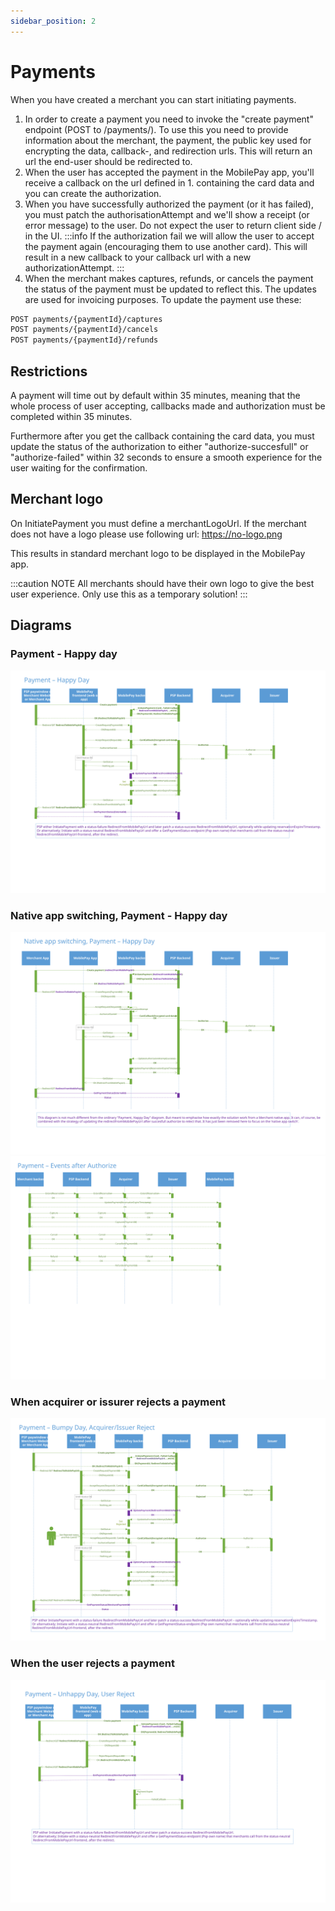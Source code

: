 ```yaml
---
sidebar_position: 2
---
```


# Payments

When you have created a merchant you can start initiating payments.

1. In order to create a payment you need to invoke the "create payment" endpoint (POST to /payments/).
To use this you need to provide information about the merchant, the payment, the public key used for encrypting the data, callback-, and redirection urls.
This will return an url the end-user should be redirected to.
2. When the user has accepted the payment in the MobilePay app, you'll receive a callback on the url defined in 1. containing the card data and you can create the authorization.
3. When you have successfully authorized the payment (or it has failed), you must patch the authorisationAttempt and we'll show a receipt (or error message) to the user. Do not expect the user to return client side / in the UI.
:::info
If the authorization fail we will allow the user to accept the payment again (encouraging them to use another card). This will result in a new callback to your callback url with a new authorizationAttempt.
:::
4. When the merchant makes captures, refunds, or cancels the payment the status of the payment must be updated to reflect this. The updates are used for invoicing purposes. To update the payment use these:

```bash
POST payments/{paymentId}/captures
POST payments/{paymentId}/cancels
POST payments/{paymentId}/refunds
```

## Restrictions

A payment will time out by default within 35 minutes, meaning that the whole process of user accepting, callbacks made and authorization must be completed within 35 minutes.

Furthermore after you get the callback containing the card data, you must update the status of the authorization to either "authorize-succesfull" or "authorize-failed" within 32 seconds to ensure a smooth experience for the user waiting for the confirmation.

## Merchant logo

On InitiatePayment you must define a merchantLogoUrl. If the merchant does not have a logo please use following url: https://no-logo.png

This results in standard merchant logo to be displayed in the MobilePay app.  

:::caution NOTE
All merchants should have their own logo to give the best user experience. Only use this as a temporary solution!
:::

## Diagrams

### Payment - Happy day

[![payment sequence diagram](/img/online-payment-sequence-diagram.svg)](/img/online-payment-sequence-diagram.svg)

### Native app switching, Payment - Happy day

[![payment with native app switching diagram](/img/online-payment-with-native-app-switching-sequence-diagrams.svg)](/img/online-payment-with-native-app-switching-sequence-diagrams.svg)
[![after authorization sequence diagram](/img/online-after-authorization-sequence-diagram.svg)](/img/online-after-authorization-sequence-diagram.svg)

### When acquirer or issurer rejects a payment

[![acquirer or issuer reject payment sequence diagram](/img/online-acquirer-or-issuer-reject-payment-sequence-diagram.svg)](/img/online-acquirer-or-issuer-reject-payment-sequence-diagram.svg)

### When the user rejects a payment

[![user rejects payment sequence diagram](/img/online-user-rejects-payment-sequence-diagram.svg)](/img/online-user-rejects-payment-sequence-diagram.svg)
